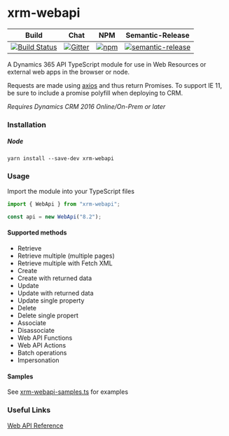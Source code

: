 # xrm-webapi
|Build|Chat|NPM|Semantic-Release|
|-----|----|---|----------------|
|[![Build Status](https://img.shields.io/travis/rust-lang/rust/master.svg?style=flat-square)](https://travis-ci.org/derekfinlinson/xrm-webapi)|[![Gitter](https://img.shields.io/gitter/room/nwjs/nw.js.svg?style=flat-square)](https://gitter.im/xrm-webapi/Lobby)|[![npm](https://img.shields.io/npm/v/xrm-webapi.svg?style=flat-square)](https://www.npmjs.com/package/xrm-webapi)|[![semantic-release](https://img.shields.io/badge/%20%20%F0%9F%93%A6%F0%9F%9A%80-semantic--release-e10079.svg?style=flat-square)](https://github.com/semantic-release/semantic-release)|

A Dynamics 365 API TypeScript module for use in Web Resources or external web apps in the browser or node.

Requests are made using [axios](https://github.com/axios/axios) and thus return Promises. To support IE 11, be sure to include a promise polyfill when deploying to CRM.

*Requires Dynamics CRM 2016 Online/On-Prem or later*

### Installation

##### Node

```
yarn install --save-dev xrm-webapi
```
### Usage

Import the module into your TypeScript files

```typescript
import { WebApi } from "xrm-webapi";

const api = new WebApi("8.2");
```

#### Supported methods
* Retrieve
* Retrieve multiple (multiple pages)
* Retrieve multiple with Fetch XML
* Create
* Create with returned data
* Update
* Update with returned data
* Update single property
* Delete
* Delete single propert
* Associate
* Disassociate
* Web API Functions
* Web API Actions
* Batch operations
* Impersonation

#### Samples
See [xrm-webapi-samples.ts](samples/xrm-webapi-samples.ts) for examples

### Useful Links

[Web API Reference](https://docs.microsoft.com/en-us/dynamics365/customer-engagement/developer/webapi/perform-operations-web-api)
